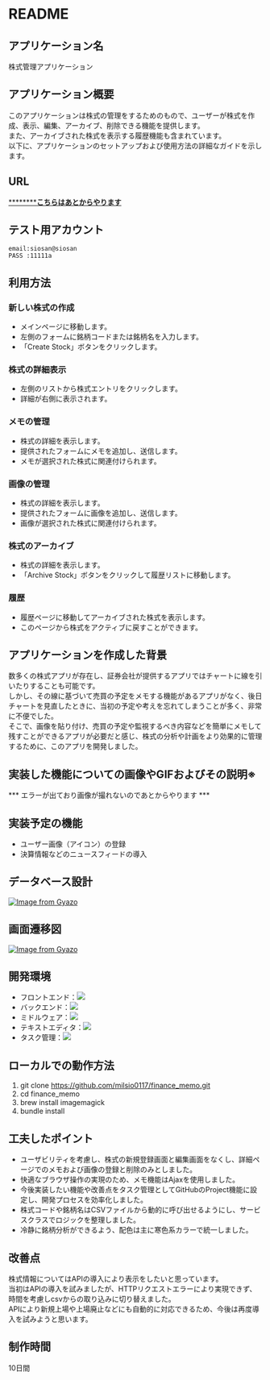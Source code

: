 # README

## アプリケーション名
株式管理アプリケーション

## アプリケーション概要
このアプリケーションは株式の管理をするためのもので、ユーザーが株式を作成、表示、編集、アーカイブ、削除できる機能を提供します。  
また、アーカイブされた株式を表示する履歴機能も含まれています。  
以下に、アプリケーションのセットアップおよび使用方法の詳細なガイドを示します。

## URL
[ ******************こちらはあとからやります********** ](https://finance_memo.onrender.com)

## テスト用アカウント
	email:siosan@siosan  
	PASS :11111a

## 利用方法

### 新しい株式の作成
* メインページに移動します。
* 左側のフォームに銘柄コードまたは銘柄名を入力します。
* 「Create Stock」ボタンをクリックします。

### 株式の詳細表示
* 左側のリストから株式エントリをクリックします。
* 詳細が右側に表示されます。

### メモの管理
* 株式の詳細を表示します。
* 提供されたフォームにメモを追加し、送信します。
* メモが選択された株式に関連付けられます。

### 画像の管理
* 株式の詳細を表示します。
* 提供されたフォームに画像を追加し、送信します。
* 画像が選択された株式に関連付けられます。

### 株式のアーカイブ
* 株式の詳細を表示します。
* 「Archive Stock」ボタンをクリックして履歴リストに移動します。

### 履歴
* 履歴ページに移動してアーカイブされた株式を表示します。
* このページから株式をアクティブに戻すことができます。

## アプリケーションを作成した背景
数多くの株式アプリが存在し、証券会社が提供するアプリではチャートに線を引いたりすることも可能です。  
しかし、その線に基づいて売買の予定をメモする機能があるアプリがなく、後日チャートを見直したときに、当初の予定や考えを忘れてしまうことが多く、非常に不便でした。  
そこで、画像を貼り付け、売買の予定や監視するべき内容などを簡単にメモして残すことができるアプリが必要だと感じ、株式の分析や計画をより効果的に管理するために、このアプリを開発しました。

## 実装した機能についての画像やGIFおよびその説明※
*** エラーが出ており画像が撮れないのであとからやります ***

## 実装予定の機能
* ユーザー画像（アイコン）の登録
* 決算情報などのニュースフィードの導入

## データベース設計
[![Image from Gyazo](https://i.gyazo.com/04e820add01a1d07d1d6ac1bab005077.png)](https://gyazo.com/04e820add01a1d07d1d6ac1bab005077)

## 画面遷移図
[![Image from Gyazo](https://i.gyazo.com/2b4f93ee88d20fea807af62d0b4aa507.png)](https://gyazo.com/2b4f93ee88d20fea807af62d0b4aa507)

## 開発環境
* フロントエンド：<img src="https://img.shields.io/badge/Javascript-276DC3.svg?logo=javascript&style=flat">
* バックエンド：<img src="https://img.shields.io/badge/-Rails-CC0000.svg?logo=rails&style=flat">
* ミドルウェア：<img src="https://img.shields.io/badge/-PostgreSQL-336791.svg?logo=postgresql&style=flat">
* テキストエディタ：<img src="https://img.shields.io/badge/-Visual%20Studio%20Code-007ACC.svg?logo=visual-studio-code&style=flat">
* タスク管理：<img src="https://img.shields.io/badge/-GitHub-181717.svg?logo=github&style=flat">

## ローカルでの動作方法
1. git clone https://github.com/milsio0117/finance_memo.git
2. cd finance_memo
3. brew install imagemagick
4. bundle install

## 工夫したポイント
* ユーザビリティを考慮し、株式の新規登録画面と編集画面をなくし、詳細ページでのメモおよび画像の登録と削除のみとしました。
* 快適なブラウザ操作の実現のため、メモ機能はAjaxを使用しました。
* 今後実装したい機能や改善点をタスク管理としてGitHubのProject機能に設定し、開発プロセスを効率化しました。
* 株式コードや銘柄名はCSVファイルから動的に呼び出せるようにし、サービスクラスでロジックを整理しました。
* 冷静に銘柄分析ができるよう、配色は主に寒色系カラーで統一しました。

## 改善点
株式情報についてはAPIの導入により表示をしたいと思っています。  
当初はAPIの導入を試みましたが、HTTPリクエストエラーにより実現できず、時間を考慮しcsvからの取り込みに切り替えました。  
APIにより新規上場や上場廃止などにも自動的に対応できるため、今後は再度導入を試みようと思います。

## 制作時間
10日間
